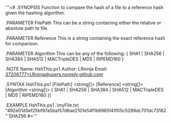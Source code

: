 ﻿'''<#
.SYNOPSIS
Function to compare the hash of a file to a reference hash given the hashing algorithm.

.PARAMETER FilePath
This can be a string containing either the relative or absolute path to file.

.PARAMETER Reference
This is a string containing the exact reference hash for comparison.

.PARAMETER Algorithm
This can be any of the following: { SHA1 | SHA256 | SHA384 | SHA512 | MACTripleDES | MD5 | RIPEMD160 }

.NOTE
Name:   HshThis.ps1
Author: LRninja
Email:  37206777+LRninja@users.noreply.github.com

.SYNTAX
HshThis.ps1 [FilePath] <string[]> [Reference] <string[]> [Algorithm <string[]> { SHA1 | SHA256 | SHA384 | SHA512 | MACTripleDES | MD5 | RIPEMD160 }]

.EXAMPLE
HshThis.ps1 .\myFile.txt "492e01d5ef25bf97a5ba157d6ae2101e54f1b6965f41f05c5299dc701dc73182" SHA256
#>'''
